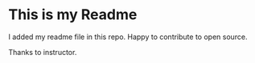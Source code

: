 # This is my Readme

I added my readme file in this repo.
Happy to contribute to open source.

Thanks to instructor.
